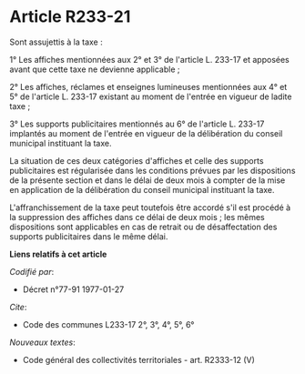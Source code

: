 # Article R233-21

Sont assujettis à la taxe :

1° Les affiches mentionnées aux 2° et 3° de l'article L. 233-17 et apposées avant que cette taxe ne devienne applicable ;

2° Les affiches, réclames et enseignes lumineuses mentionnées aux 4° et 5° de l'article L. 233-17 existant au moment de
l'entrée en vigueur de ladite taxe ;

3° Les supports publicitaires mentionnés au 6° de l'article L. 233-17 implantés au moment de l'entrée en vigueur de la
délibération du conseil municipal instituant la taxe.

La situation de ces deux catégories d'affiches et celle des supports publicitaires est régularisée dans les conditions
prévues par les dispositions de la présente section et dans le délai de deux mois à compter de la mise en application de la
délibération du conseil municipal instituant la taxe.

L'affranchissement de la taxe peut toutefois être accordé s'il est procédé à la suppression des affiches dans ce délai de
deux mois ; les mêmes dispositions sont applicables en cas de retrait ou de désaffectation des supports publicitaires dans le
même délai.

**Liens relatifs à cet article**

_Codifié par_:

  - Décret n°77-91 1977-01-27

_Cite_:

  - Code des communes L233-17 2°, 3°, 4°, 5°, 6°

_Nouveaux textes_:

  - Code général des collectivités territoriales - art. R2333-12 (V)
